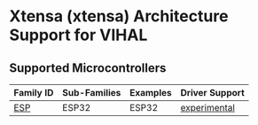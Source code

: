 # Xtensa (xtensa) Architecture Support for VIHAL

## Supported Microcontrollers

 Family ID | Sub-Families | Examples | Driver Support
-----------|--------------|----------|---------------
[ESP](/xtensa/ESP) | ESP32 | ESP32 | [experimental](/xtensa/ESP)
